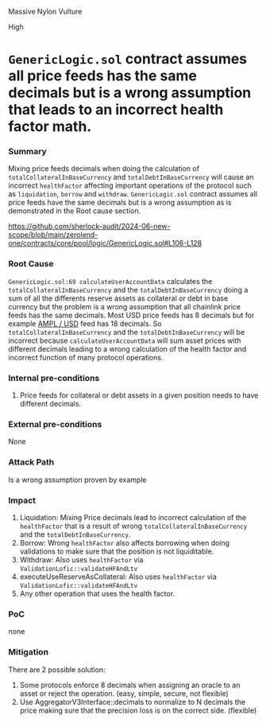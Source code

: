 Massive Nylon Vulture

High

# `GenericLogic.sol` contract assumes all price feeds has the same decimals but is a wrong assumption that leads to an incorrect health factor math.

### Summary

Mixing price feeds decimals when doing the calculation of  `totalCollateralInBaseCurrency` and `totalDebtInBaseCurrency` will cause an incorrect `healthFactor` affecting important operations of the protocol such as `liquidation`, `borrow` and `withdraw`. `GenericLogic.sol` contract assumes all price feeds have the same decimals but is a wrong assumption as is demonstrated in the Root cause section.

https://github.com/sherlock-audit/2024-06-new-scope/blob/main/zerolend-one/contracts/core/pool/logic/GenericLogic.sol#L106-L128

### Root Cause

`GenericLogic.sol:69 calculateUserAccountData` calculates the `totalCollateralInBaseCurrency` and the `totalDebtInBaseCurrency` doing a sum of all the differents reserve assets as collateral or debt in base currency but the problem is a wrong assumption that all chainlink price feeds has the same decimals. Most USD price feeds has 8 decimals but for example [AMPL / USD](https://etherscan.io/address/0xe20CA8D7546932360e37E9D72c1a47334af57706) feed has 18 decimals. So `totalCollateralInBaseCurrency` and the `totalDebtInBaseCurrency` will be incorrect because `calculateUserAccountData` will sum asset prices with different decimals leading to a wrong calculation of the health factor and incorrect function of many protocol operations. 

### Internal pre-conditions

1. Price feeds for collateral or debt assets in a given position needs to have different decimals.


### External pre-conditions

None

### Attack Path

Is a wrong assumption proven by example


### Impact

1. Liquidation: Mixing Price decimals lead to incorrect calculation of the `healthFactor` that is a result of wrong `totalCollateralInBaseCurrency` and the `totalDebtInBaseCurrency`.
2. Borrow: Wrong `healthFactor` also affects borrowing when doing validations to make sure that the position is not liquiditable.
3. Withdraw: Also uses `healthFactor` via `ValidationLofic::validateHFAndLtv`
4. executeUseReserveAsCollateral: Also uses `healthFactor` via `ValidationLofic::validateHFAndLtv`
5. Any other operation that uses the health factor.


### PoC

none

### Mitigation

There are 2 possible solution:

1. Some protocols enforce 8 decimals when assigning an oracle to an asset or reject the operation. (easy, simple, secure, not flexible)
2. Use AggregatorV3Interface::decimals to normalize to N decimals the price making sure that the precision loss is on the correct side. (flexible)

